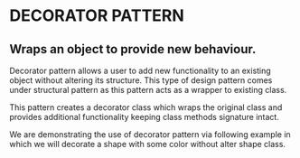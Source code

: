 # DECORATOR PATTERN

## Wraps an object to provide new behaviour.

Decorator pattern allows a user to add new functionality to an existing object without altering its structure.
This type of design pattern comes under structural pattern as this pattern acts as a wrapper to existing class.

This pattern creates a decorator class which wraps the original class and provides additional functionality keeping class methods signature intact.

We are demonstrating the use of decorator pattern via following example in which we will decorate a shape with some color without alter shape class.